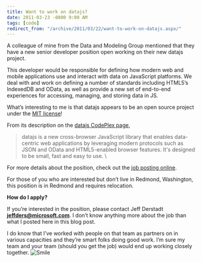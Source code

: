 ```yaml
---
title: Want to work on datajs?
date: 2011-03-23 -0800 9:00 AM
tags: [code]
redirect_from: "/archive/2011/03/22/want-to-work-on-datajs.aspx/"
---
```


A colleague of mine from the Data and Modeling Group mentioned that they
have a new senior developer position open working on their new datajs
project.

This developer would be responsible for defining how modern web and
mobile applications use and interact with data on JavaScript platforms.
We deal with and work on defining a number of standards including
HTML5’s IndexedDB and OData, as well as provide a new set of end-to-end
experiences for accessing, managing, and storing data in JS.

What’s interesting to me is that datajs appears to be an open source
project under the [MIT license](http://datajs.codeplex.com/license)!

From its description on the [datajs CodePlex
page](http://datajs.codeplex.com/ "datajs on CodePlex"),

> datajs is a new cross-browser JavaScript library that enables
> data-centric web applications by leveraging modern protocols such as
> JSON and OData and HTML5-enabled browser features. It's designed to be
> small, fast and easy to use. \

For more details about the position, check out the [job posting
online](https://careers.microsoft.com/JobDetails.aspx?ss=&pg=0&so=&rw=1&jid=38274&jlang=EN "datajs job posting").

For those of you who are interested but don’t live in Redmond,
Washington, this position is in Redmond and requires relocation.

**How do I apply?**

If you’re interested in the position, please contact Jeff Derstadt
[**jeffders@microsoft.com**](mailto:jeffders@microsoft.com). I don’t
know anything more about the job than what I posted here in this blog
post.

I do know that I’ve worked with people on that team as partners on in
various capacities and they’re smart folks doing good work. I’m sure my
team and your team (should you get the job) would end up working closely
together.
![Smile](https://haacked.com/images/haacked_com/WindowsLiveWriter/Want-to-work-on-datajs_12BBE/wlEmoticon-smile_2.png)

